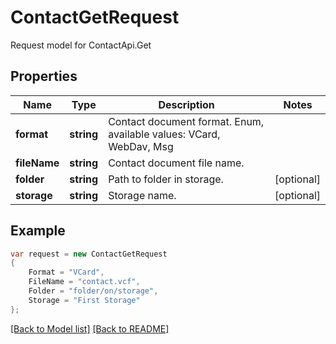 
# ContactGetRequest

Request model for ContactApi.Get

## Properties

Name | Type | Description  | Notes
------------- | ------------- | ------------- | -------------
**format** | **string**| Contact document format. Enum, available values: VCard, WebDav, Msg | 
**fileName** | **string**| Contact document file name. | 
**folder** | **string**| Path to folder in storage. | [optional] 
**storage** | **string**| Storage name. | [optional] 

## Example
```csharp
var request = new ContactGetRequest
{ 
    Format = "VCard",
    FileName = "contact.vcf",
    Folder = "folder/on/storage",
    Storage = "First Storage"
};
```

[[Back to Model list]](Models.md) [[Back to README]](README.md)
